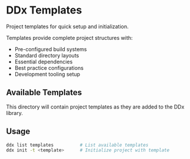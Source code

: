 # DDx Templates

Project templates for quick setup and initialization.

Templates provide complete project structures with:
- Pre-configured build systems
- Standard directory layouts
- Essential dependencies
- Best practice configurations
- Development tooling setup

## Available Templates

This directory will contain project templates as they are added to the DDx library.

## Usage

```bash
ddx list templates          # List available templates
ddx init -t <template>      # Initialize project with template
```